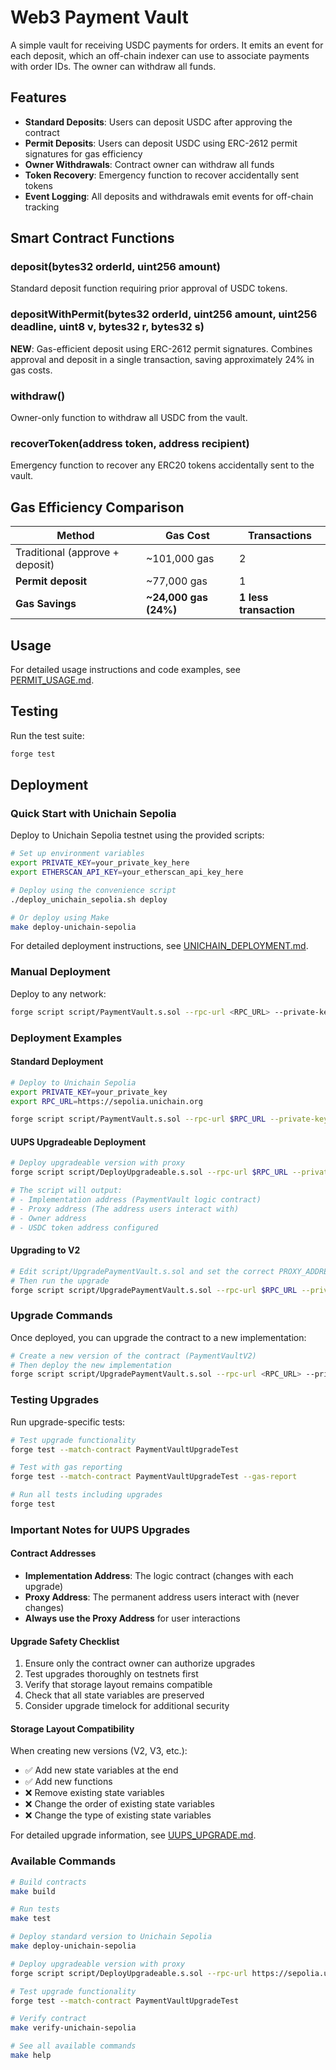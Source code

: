 # Web3 Payment Vault

A simple vault for receiving USDC payments for orders. It emits an event for each deposit, which an off-chain indexer can use to associate payments with order IDs. The owner can withdraw all funds.

## Features

- **Standard Deposits**: Users can deposit USDC after approving the contract
- **Permit Deposits**: Users can deposit USDC using ERC-2612 permit signatures for gas efficiency
- **Owner Withdrawals**: Contract owner can withdraw all funds
- **Token Recovery**: Emergency function to recover accidentally sent tokens
- **Event Logging**: All deposits and withdrawals emit events for off-chain tracking

## Smart Contract Functions

### deposit(bytes32 orderId, uint256 amount)

Standard deposit function requiring prior approval of USDC tokens.

### depositWithPermit(bytes32 orderId, uint256 amount, uint256 deadline, uint8 v, bytes32 r, bytes32 s)

**NEW**: Gas-efficient deposit using ERC-2612 permit signatures. Combines approval and deposit in a single transaction, saving approximately 24% in gas costs.

### withdraw()

Owner-only function to withdraw all USDC from the vault.

### recoverToken(address token, address recipient)

Emergency function to recover any ERC20 tokens accidentally sent to the vault.

## Gas Efficiency Comparison

| Method | Gas Cost | Transactions |
|--------|----------|-------------|
| Traditional (approve + deposit) | ~101,000 gas | 2 |
| **Permit deposit** | ~77,000 gas | 1 |
| **Gas Savings** | **~24,000 gas (24%)** | **1 less transaction** |

## Usage

For detailed usage instructions and code examples, see [PERMIT_USAGE.md](docs/PERMIT_USAGE.md).

## Testing

Run the test suite:

```bash
forge test
```

## Deployment

### Quick Start with Unichain Sepolia

Deploy to Unichain Sepolia testnet using the provided scripts:

```bash
# Set up environment variables
export PRIVATE_KEY=your_private_key_here
export ETHERSCAN_API_KEY=your_etherscan_api_key_here

# Deploy using the convenience script
./deploy_unichain_sepolia.sh deploy

# Or deploy using Make
make deploy-unichain-sepolia
```

For detailed deployment instructions, see [UNICHAIN_DEPLOYMENT.md](UNICHAIN_DEPLOYMENT.md).

### Manual Deployment

Deploy to any network:

```bash
forge script script/PaymentVault.s.sol --rpc-url <RPC_URL> --private-key <PRIVATE_KEY> --broadcast
```

### Deployment Examples

#### Standard Deployment

```bash
# Deploy to Unichain Sepolia
export PRIVATE_KEY=your_private_key
export RPC_URL=https://sepolia.unichain.org

forge script script/PaymentVault.s.sol --rpc-url $RPC_URL --private-key $PRIVATE_KEY --broadcast --verify
```

#### UUPS Upgradeable Deployment

```bash
# Deploy upgradeable version with proxy
forge script script/DeployUpgradeable.s.sol --rpc-url $RPC_URL --private-key $PRIVATE_KEY --broadcast --verify

# The script will output:
# - Implementation address (PaymentVault logic contract)
# - Proxy address (The address users interact with)
# - Owner address
# - USDC token address configured
```

#### Upgrading to V2

```bash
# Edit script/UpgradePaymentVault.s.sol and set the correct PROXY_ADDRESS
# Then run the upgrade
forge script script/UpgradePaymentVault.s.sol --rpc-url $RPC_URL --private-key $PRIVATE_KEY --broadcast
```

### Upgrade Commands

Once deployed, you can upgrade the contract to a new implementation:

```bash
# Create a new version of the contract (PaymentVaultV2)
# Then deploy the new implementation
forge script script/UpgradePaymentVault.s.sol --rpc-url <RPC_URL> --private-key <PRIVATE_KEY> --broadcast
```

### Testing Upgrades

Run upgrade-specific tests:

```bash
# Test upgrade functionality
forge test --match-contract PaymentVaultUpgradeTest

# Test with gas reporting
forge test --match-contract PaymentVaultUpgradeTest --gas-report

# Run all tests including upgrades
forge test
```

### Important Notes for UUPS Upgrades

#### Contract Addresses
- **Implementation Address**: The logic contract (changes with each upgrade)
- **Proxy Address**: The permanent address users interact with (never changes)
- **Always use the Proxy Address** for user interactions

#### Upgrade Safety Checklist
1. Ensure only the contract owner can authorize upgrades
2. Test upgrades thoroughly on testnets first
3. Verify that storage layout remains compatible
4. Check that all state variables are preserved
5. Consider upgrade timelock for additional security

#### Storage Layout Compatibility
When creating new versions (V2, V3, etc.):
- ✅ Add new state variables at the end
- ✅ Add new functions
- ❌ Remove existing state variables
- ❌ Change the order of existing state variables
- ❌ Change the type of existing state variables

For detailed upgrade information, see [UUPS_UPGRADE.md](UUPS_UPGRADE.md).

### Available Commands

```bash
# Build contracts
make build

# Run tests
make test

# Deploy standard version to Unichain Sepolia
make deploy-unichain-sepolia

# Deploy upgradeable version with proxy
forge script script/DeployUpgradeable.s.sol --rpc-url https://sepolia.unichain.org --private-key $PRIVATE_KEY --broadcast

# Test upgrade functionality
forge test --match-contract PaymentVaultUpgradeTest

# Verify contract
make verify-unichain-sepolia

# See all available commands
make help
```
